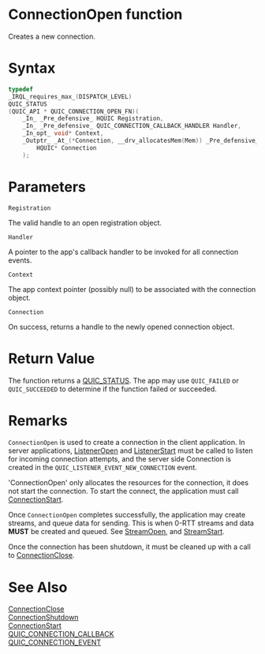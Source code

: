 ConnectionOpen function
======

Creates a new connection.

# Syntax

```C
typedef
_IRQL_requires_max_(DISPATCH_LEVEL)
QUIC_STATUS
(QUIC_API * QUIC_CONNECTION_OPEN_FN)(
    _In_ _Pre_defensive_ HQUIC Registration,
    _In_ _Pre_defensive_ QUIC_CONNECTION_CALLBACK_HANDLER Handler,
    _In_opt_ void* Context,
    _Outptr_ _At_(*Connection, __drv_allocatesMem(Mem)) _Pre_defensive_
        HQUIC* Connection
    );
```

# Parameters

`Registration`

The valid handle to an open registration object.

`Handler`

A pointer to the app's callback handler to be invoked for all connection events.

`Context`

The app context pointer (possibly null) to be associated with the connection object.

`Connection`

On success, returns a handle to the newly opened connection object.

# Return Value

The function returns a [QUIC_STATUS](QUIC_STATUS.md). The app may use `QUIC_FAILED` or `QUIC_SUCCEEDED` to determine if the function failed or succeeded.

# Remarks

`ConnectionOpen` is used to create a connection in the client application. In server applications, [ListenerOpen](ListenerOpen.md) and [ListenerStart](ListenerStart.md) must be called to listen for incoming connection attempts, and the server side Connection is created in the `QUIC_LISTENER_EVENT_NEW_CONNECTION` event.

'ConnectionOpen' only allocates the resources for the connection, it does not start the connection. To start the connect, the application must call [ConnectionStart](ConnectionStart.md).

Once `ConnectionOpen` completes successfully, the application may create streams, and queue data for sending. This is when 0-RTT streams and data **MUST** be created and queued. See [StreamOpen](StreamOpen.md), and [StreamStart](StreamStart.md).

Once the connection has been shutdown, it must be cleaned up with a call to [ConnectionClose](ConnectionClose.md).

# See Also

[ConnectionClose](ConnectionClose.md)<br>
[ConnectionShutdown](ConnectionShutdown.md)<br>
[ConnectionStart](ConnectionStart.md)<br>
[QUIC_CONNECTION_CALLBACK](QUIC_CONNECTION_CALLBACK.md)<br>
[QUIC_CONNECTION_EVENT](QUIC_CONNECTION_EVENT.md)<br>
